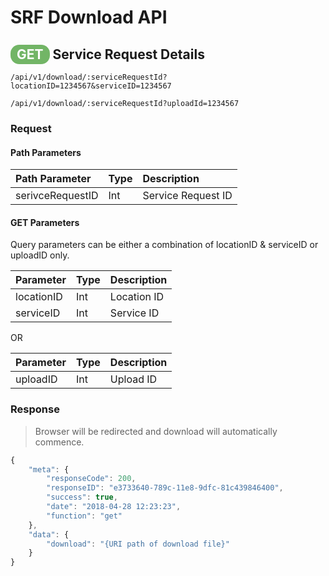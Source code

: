 # SRF Download API

## <span style="background-color: #72b566; font-weight: bold; color: #ffffff; padding: 3px 10px; border-radius: 14px;">GET</span> **Service Request Details**

```text
/api/v1/download/:serviceRequestId?locationID=1234567&serviceID=1234567
```

```text
/api/v1/download/:serviceRequestId?uploadId=1234567
```

### Request

#### Path Parameters

| Path Parameter | Type | Description |
| :--- | :--- | :--- |
| serivceRequestID | Int | Service Request ID |

#### GET Parameters

Query parameters can be either a combination of locationID & serviceID or uploadID only.

| Parameter | Type | Description |
| :--- | :--- | :--- |
| locationID | Int | Location ID |
| serviceID | Int | Service ID |

OR

| Parameter | Type | Description |
| :--- | :--- | :--- |
| uploadID | Int | Upload ID |

### Response

> Browser will be redirected and download will automatically commence.

```javascript
{
    "meta": {
        "responseCode": 200,
        "responseID": "e3733640-789c-11e8-9dfc-81c439846400",
        "success": true,
        "date": "2018-04-28 12:23:23",
        "function": "get"
    },
    "data": {
        "download": "{URI path of download file}"
    }
}
```
